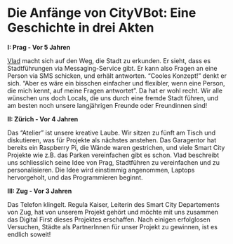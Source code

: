 # Die Anfänge von CityVBot: Eine Geschichte in drei Akten

**I: Prag - Vor 5 Jahren**

[Vlad](https://www.linkedin.com/in/bunkinv/) macht sich auf den Weg, die Stadt zu erkunden. Er sieht, dass es Stadtführungen via Messaging-Service gibt.
Er kann also Fragen an eine Person via SMS schicken, und erhält antworten. “Cooles Konzept!” denkt er sich. “Aber es wäre ein bisschen einfacher und flexibler, 
wenn eine Person, die mich kennt, auf meine Fragen antwortet”. Da hat er wohl recht. Wir alle wünschen uns doch Locals, die uns durch eine fremde Stadt führen, 
und am besten noch unsere langjährigen Freunde oder Freundinnen sind!

**II: Zürich - Vor 4 Jahren**

Das “Atelier” ist unsere kreative Laube. Wir sitzen zu fünft am Tisch und diskutieren, was für Projekte als nächstes anstehen. 
Das Garagentor hat  bereits ein Raspberry Pi, die Wände waren gestrichen, und viele Smart City Projekte wie z.B. das Parken vereinfachen gibt es schon. Vlad beschreibt uns schliesslich seine Idee von Prag, 
Stadtführen zu vereinfachen und zu personalisieren. Die Idee wird einstimmig angenommen, Laptops hervorgeholt, und das Programmieren beginnt.

**III: Zug - Vor 3 Jahren**

Das Telefon klingelt. Regula Kaiser, Leiterin des Smart City Departements von Zug, hat von unserem Projekt gehört und möchte mit uns zusammen das Digital 
First dieses Projektes erschaffen. Nach einigen erfolglosen Versuchen, Städte als PartnerInnen für unser Projekt zu gewinnen, ist es endlich soweit!
